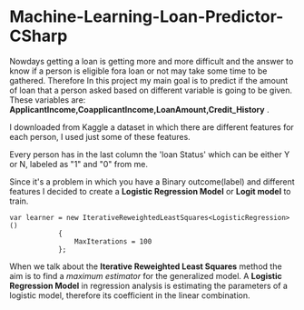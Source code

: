# Machine-Learning-Loan-Predictor-CSharp
Nowdays getting a loan is getting more and more difficult and the answer to know if a person is eligible fora
loan or not may take some time to be gathered.
Therefore In this project my main goal is to predict if the amount of loan that a person asked based on
different variable is going to be given.
These variables are: 
**ApplicantIncome,CoapplicantIncome,LoanAmount,Credit_History** .

I downloaded from Kaggle a dataset in which there are different features for each person, I used just some of these features.

Every person has in the last column the 'loan Status' which can be either Y or N, labeled as "1" and "0" from me.

Since it's a problem in which you have a Binary outcome(label) and different features I decided to create a **Logistic Regression Model** or **Logit model** to train.
```
var learner = new IterativeReweightedLeastSquares<LogisticRegression>()
            {
                MaxIterations = 100
            };
```
When we talk about the **Iterative Reweighted Least Squares** method the aim is to find a *maximum estimator* for the generalized model. A **Logistic Regression Model** in regression analysis is estimating the parameters of a logistic model, therefore its coefficient in the linear combination.

